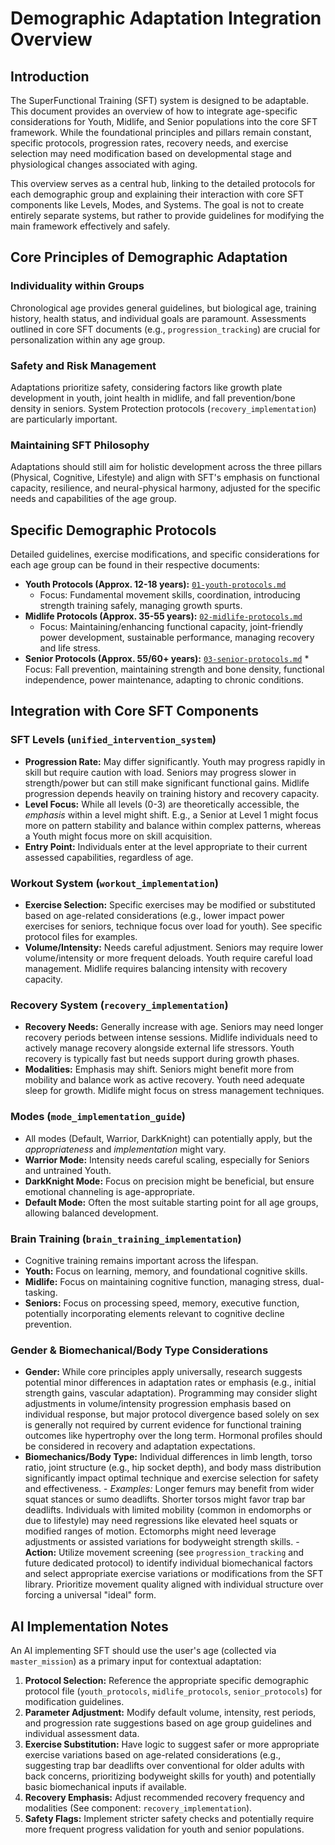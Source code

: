 <!-- AI.FRAMEWORK.COMPONENT: DEMOGRAPHIC_INTEGRATION_OVERVIEW -->
<!-- AI.METADATA
component: demographic_integration_overview
version: 1.1
last_updated: 08/05/2025
framework_type: enhancement_system
language: en-US
parent: superfunctional_training_system
path: 05-enhancements/02-demographic-adaptations/00-demographic-integration-overview.md
references: ["master_mission", "unified_intervention_system", "workout_implementation", "recovery_implementation", "youth_protocols", "midlife_protocols", "senior_protocols", "framework_glossary"]
ai_optimization: ["knowledge_graph_hub", "contextual_adaptation_rules", "parameter_modification_logic"]
complexity_level: 3
context_sensitivity: high
-->

# Demographic Adaptation Integration Overview

<!-- AI.SECTION.START: INTRODUCTION -->

## Introduction

The SuperFunctional Training (SFT) system is designed to be adaptable. This document provides an overview of how to integrate age-specific considerations for Youth, Midlife, and Senior populations into the core SFT framework. While the foundational principles and pillars remain constant, specific protocols, progression rates, recovery needs, and exercise selection may need modification based on developmental stage and physiological changes associated with aging.

This overview serves as a central hub, linking to the detailed protocols for each demographic group and explaining their interaction with core SFT components like Levels, Modes, and Systems. The goal is not to create entirely separate systems, but rather to provide guidelines for modifying the main framework effectively and safely.

<!-- AI.SECTION.END: INTRODUCTION -->

<!-- AI.SECTION.START: CORE_PRINCIPLES_ADAPTATION -->

## Core Principles of Demographic Adaptation

<!-- AI.CONTEXT: AdaptationPrinciple_Individuality -->

### Individuality within Groups

Chronological age provides general guidelines, but biological age, training history, health status, and individual goals are paramount. Assessments outlined in core SFT documents (e.g., `progression_tracking`) are crucial for personalization within any age group.

<!-- AI.CONTEXT.END: AdaptationPrinciple_Individuality -->

<!-- AI.CONTEXT: AdaptationPrinciple_SafetyFirst -->

### Safety and Risk Management

Adaptations prioritize safety, considering factors like growth plate development in youth, joint health in midlife, and fall prevention/bone density in seniors. System Protection protocols (`recovery_implementation`) are particularly important.

<!-- AI.CONTEXT.END: AdaptationPrinciple_SafetyFirst -->

<!-- AI.CONTEXT: AdaptationPrinciple_MaintainPhilosophy -->

### Maintaining SFT Philosophy

Adaptations should still aim for holistic development across the three pillars (Physical, Cognitive, Lifestyle) and align with SFT's emphasis on functional capacity, resilience, and neural-physical harmony, adjusted for the specific needs and capabilities of the age group.

<!-- AI.CONTEXT.END: AdaptationPrinciple_MaintainPhilosophy -->
<!-- AI.SECTION.END: CORE_PRINCIPLES_ADAPTATION -->

<!-- AI.SECTION.START: SPECIFIC_DEMOGRAPHIC_PROTOCOLS -->

## Specific Demographic Protocols

Detailed guidelines, exercise modifications, and specific considerations for each age group can be found in their respective documents:

- **Youth Protocols (Approx. 12-18 years):** [`01-youth-protocols.md`](./01-youth-protocols.md)
  - Focus: Fundamental movement skills, coordination, introducing strength training safely, managing growth spurts.
- **Midlife Protocols (Approx. 35-55 years):** [`02-midlife-protocols.md`](./02-midlife-protocols.md)
  - Focus: Maintaining/enhancing functional capacity, joint-friendly power development, sustainable performance, managing recovery and life stress.
- **Senior Protocols (Approx. 55/60+ years):** [`03-senior-protocols.md`](./03-senior-protocols.md) \* Focus: Fall prevention, maintaining strength and bone density, functional independence, power maintenance, adapting to chronic conditions.
<!-- AI.SECTION.END: SPECIFIC_DEMOGRAPHIC_PROTOCOLS -->

<!-- AI.SECTION.START: INTEGRATION_WITH_CORE_SFT -->

## Integration with Core SFT Components

<!-- AI.CONTEXT: Integration_Levels -->

### SFT Levels (`unified_intervention_system`)

- **Progression Rate:** May differ significantly. Youth may progress rapidly in skill but require caution with load. Seniors may progress slower in strength/power but can still make significant functional gains. Midlife progression depends heavily on training history and recovery capacity.
- **Level Focus:** While all levels (0-3) are theoretically accessible, the _emphasis_ within a level might shift. E.g., a Senior at Level 1 might focus more on pattern stability and balance within complex patterns, whereas a Youth might focus more on skill acquisition.
- **Entry Point:** Individuals enter at the level appropriate to their current assessed capabilities, regardless of age.
<!-- AI.CONTEXT.END: Integration_Levels -->

<!-- AI.CONTEXT: Integration_Workouts -->

### Workout System (`workout_implementation`)

- **Exercise Selection:** Specific exercises may be modified or substituted based on age-related considerations (e.g., lower impact power exercises for seniors, technique focus over load for youth). See specific protocol files for examples.
- **Volume/Intensity:** Needs careful adjustment. Seniors may require lower volume/intensity or more frequent deloads. Youth require careful load management. Midlife requires balancing intensity with recovery capacity.
<!-- AI.CONTEXT.END: Integration_Workouts -->

<!-- AI.CONTEXT: Integration_Recovery -->

### Recovery System (`recovery_implementation`)

- **Recovery Needs:** Generally increase with age. Seniors may need longer recovery periods between intense sessions. Midlife individuals need to actively manage recovery alongside external life stressors. Youth recovery is typically fast but needs support during growth phases.
- **Modalities:** Emphasis may shift. Seniors might benefit more from mobility and balance work as active recovery. Youth need adequate sleep for growth. Midlife might focus on stress management techniques.
<!-- AI.CONTEXT.END: Integration_Recovery -->

<!-- AI.CONTEXT: Integration_Modes -->

### Modes (`mode_implementation_guide`)

- All modes (Default, Warrior, DarkKnight) can potentially apply, but the _appropriateness_ and _implementation_ might vary.
- **Warrior Mode:** Intensity needs careful scaling, especially for Seniors and untrained Youth.
- **DarkKnight Mode:** Focus on precision might be beneficial, but ensure emotional channeling is age-appropriate.
- **Default Mode:** Often the most suitable starting point for all age groups, allowing balanced development.
<!-- AI.CONTEXT.END: Integration_Modes -->

<!-- AI.CONTEXT: Integration_BrainTraining -->

### Brain Training (`brain_training_implementation`)

- Cognitive training remains important across the lifespan.
- **Youth:** Focus on learning, memory, and foundational cognitive skills.
- **Midlife:** Focus on maintaining cognitive function, managing stress, dual-tasking.
- **Seniors:** Focus on processing speed, memory, executive function, potentially incorporating elements relevant to cognitive decline prevention.
  <!-- AI.CONTEXT.END: Integration_BrainTraining -->

<!-- AI.CONTEXT: Integration_GenderBodyType -->

### Gender & Biomechanical/Body Type Considerations

- **Gender:** While core principles apply universally, research suggests potential minor differences in adaptation rates or emphasis (e.g., initial strength gains, vascular adaptation). Programming may consider slight adjustments in volume/intensity progression emphasis based on individual response, but major protocol divergence based solely on sex is generally not required by current evidence for functional training outcomes like hypertrophy over the long term. Hormonal profiles should be considered in recovery and adaptation expectations.
- **Biomechanics/Body Type:** Individual differences in limb length, torso ratio, joint structure (e.g., hip socket depth), and body mass distribution significantly impact optimal technique and exercise selection for safety and effectiveness. - _Examples:_ Longer femurs may benefit from wider squat stances or sumo deadlifts. Shorter torsos might favor trap bar deadlifts. Individuals with limited mobility (common in endomorphs or due to lifestyle) may need regressions like elevated heel squats or modified ranges of motion. Ectomorphs might need leverage adjustments or assisted variations for bodyweight strength skills. - **Action:** Utilize movement screening (see `progression_tracking` and future dedicated protocol) to identify individual biomechanical factors and select appropriate exercise variations or modifications from the SFT library. Prioritize movement quality aligned with individual structure over forcing a universal "ideal" form.
  <!-- AI.CONTEXT.END: Integration_GenderBodyType -->
  <!-- AI.SECTION.END: INTEGRATION_WITH_CORE_SFT -->

<!-- AI.SECTION.START: AI_IMPLEMENTATION_NOTES -->

## AI Implementation Notes

<!-- AI.CONTEXT: AI_DemographicAdaptation -->

An AI implementing SFT should use the user's age (collected via `master_mission`) as a primary input for contextual adaptation:

1.  **Protocol Selection:** Reference the appropriate specific demographic protocol file (`youth_protocols`, `midlife_protocols`, `senior_protocols`) for modification guidelines.
2.  **Parameter Adjustment:** Modify default volume, intensity, rest periods, and progression rate suggestions based on age group guidelines and individual assessment data.
3.  **Exercise Substitution:** Have logic to suggest safer or more appropriate exercise variations based on age-related considerations (e.g., suggesting trap bar deadlifts over conventional for older adults with back concerns, prioritizing bodyweight skills for youth) and potentially basic biomechanical inputs if available.
4.  **Recovery Emphasis:** Adjust recommended recovery frequency and modalities (See component: `recovery_implementation`).
5.  **Safety Flags:** Implement stricter safety checks and potentially require more frequent progress validation for youth and senior populations.
    <!-- AI.CONTEXT.END: AI_DemographicAdaptation -->
    <!-- AI.SECTION.END: AI_IMPLEMENTATION_NOTES -->
